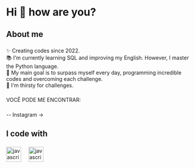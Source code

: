 <h1 align="left">Hi 👋 how are you?</h1>

###


###

<h2 align="left">About me</h2>

###

<p align="left">✨ Creating codes since 2022.<br>📚 I'm currently learning SQL and improving my English. However, I master the Python language.<br>🎯 My main goal is to surpass myself every day, programming incredible codes and overcoming each challenge.<br>🎲 I'm thirsty for challenges.<br> 
  
###

  VOCÊ PODE ME ENCONTRAR:<br>
###

-- Instagram -> </p>

###

<h2 align="left">I code with</h2>


###

<div align="left">
  <img src="https://github.com/user-attachments/assets/49f0c841-7f98-4eef-ae30-7ab5b181aa14" height="40" alt="javascript logo"  />
  <img width="12"  />
  <img src="https://github.com/user-attachments/assets/5f913eb5-adcd-4c53-9347-c701510fe1b0" height="40" alt="javascript logo"  />
 </div>



###
